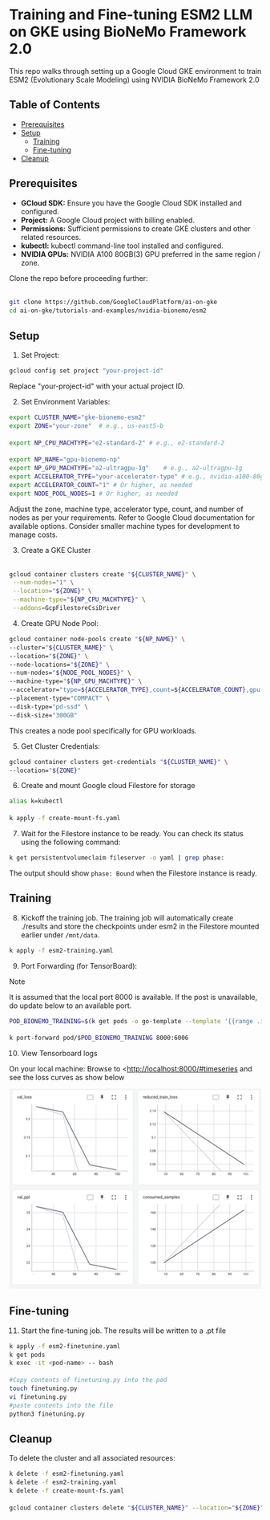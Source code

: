 # Training and Fine-tuning ESM2 LLM on GKE using BioNeMo Framework 2.0

This repo walks through setting up a Google Cloud GKE environment to train ESM2 (Evolutionary Scale Modeling) using NVIDIA BioNeMo Framework 2.0

## Table of Contents

- [Prerequisites](#prerequisites)
- [Setup](#setup)
  - [Training](#training)
  - [Fine-tuning](#fine-tuning)
- [Cleanup](#cleanup)

## Prerequisites

- **GCloud SDK:** Ensure you have the Google Cloud SDK installed and configured.
- **Project:**  A Google Cloud project with billing enabled.
- **Permissions:**  Sufficient permissions to create GKE clusters and other related resources.
- **kubectl:** kubectl command-line tool installed and configured.
- **NVIDIA GPUs:**  NVIDIA A100 80GB(3) GPU preferred in the same region / zone.

Clone the repo before proceeding further:

```bash

git clone https://github.com/GoogleCloudPlatform/ai-on-gke
cd ai-on-gke/tutorials-and-examples/nvidia-bionemo/esm2

```

## Setup

1. Set Project:

```bash
gcloud config set project "your-project-id"
```

Replace "your-project-id" with your actual project ID.

2. Set Environment Variables:

```bash
export CLUSTER_NAME="gke-bionemo-esm2"
export ZONE="your-zone"  # e.g., us-east5-b

export NP_CPU_MACHTYPE="e2-standard-2" # e.g., e2-standard-2

export NP_NAME="gpu-bionemo-np"
export NP_GPU_MACHTYPE="a2-ultragpu-1g"    # e.g., a2-ultragpu-1g
export ACCELERATOR_TYPE="your-accelerator-type" # e.g., nvidia-a100-80gb
export ACCELERATOR_COUNT="1" # Or higher, as needed
export NODE_POOL_NODES=1 # Or higher, as needed
```

Adjust the zone, machine type, accelerator type, count, and number of nodes as per your requirements. Refer to Google Cloud documentation for available options. Consider smaller machine types for development to manage costs.

3. Create a GKE Cluster

```bash

gcloud container clusters create "${CLUSTER_NAME}" \
 --num-nodes="1" \
 --location="${ZONE}" \
 --machine-type="${NP_CPU_MACHTYPE}" \
 --addons=GcpFilestoreCsiDriver

```

4. Create GPU Node Pool:

```bash
gcloud container node-pools create "${NP_NAME}" \
--cluster="${CLUSTER_NAME}" \
--location="${ZONE}" \
--node-locations="${ZONE}" \
--num-nodes="${NODE_POOL_NODES}" \
--machine-type="${NP_GPU_MACHTYPE}" \
--accelerator="type=${ACCELERATOR_TYPE},count=${ACCELERATOR_COUNT},gpu-driver-version=LATEST" \
--placement-type="COMPACT" \
--disk-type="pd-ssd" \
--disk-size="300GB"

```

This creates a node pool specifically for GPU workloads.

5. Get Cluster Credentials:

```bash
gcloud container clusters get-credentials "${CLUSTER_NAME}" \
--location="${ZONE}"
```

6. Create and mount Google cloud Filestore for storage

```bash
alias k=kubectl

k apply -f create-mount-fs.yaml
```

7. Wait for the Filestore instance to be ready.  You can check its status using the following command:

```bash
k get persistentvolumeclaim fileserver -o yaml | grep phase:

```

The output should show `phase: Bound` when the Filestore instance is ready.

## Training

8. Kickoff the training job. The training job will automatically create ./results and store the checkpoints under esm2 in the Filestore mounted earlier under `/mnt/data`.

```bash
k apply -f esm2-training.yaml
```

9. Port Forwarding (for TensorBoard):

> [!NOTE]
> It is assumed that the local port 8000 is available. If the post is unavailable, do update below to an available port.

```bash
POD_BIONEMO_TRAINING=$(k get pods -o go-template --template '{{range .items}}{{.metadata.name}}{{"\n"}}{{end}}' | grep '^bionemo-training')

k port-forward pod/$POD_BIONEMO_TRAINING 8000:6006

```

10. View Tensorboard logs

On your local machine: Browse to <<http://localhost:8000/#timeseries> and see the loss curves as show below

[<img src="images/tensorboard-results.png" width="750"/>](HighLevelArch)

## Fine-tuning

11. Start the fine-tuning job. The results will be written to a .pt file

```bash
k apply -f esm2-finetunine.yaml
k get pods
k exec -it <pod-name> -- bash

#Copy contents of finetuning.py into the pod
touch finetuning.py
vi finetuning.py
#paste contents into the file
python3 finetuning.py
```

## Cleanup

To delete the cluster and all associated resources:

```bash
k delete -f esm2-finetuning.yaml
k delete -f esm2-training.yaml
k delete -f create-mount-fs.yaml

gcloud container clusters delete "${CLUSTER_NAME}" --location="${ZONE}" --quiet

```
